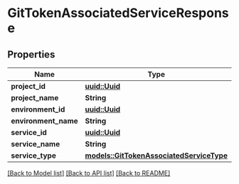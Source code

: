 # GitTokenAssociatedServiceResponse

## Properties

Name | Type | Description | Notes
------------ | ------------- | ------------- | -------------
**project_id** | [**uuid::Uuid**](uuid::Uuid.md) |  | 
**project_name** | **String** |  | 
**environment_id** | [**uuid::Uuid**](uuid::Uuid.md) |  | 
**environment_name** | **String** |  | 
**service_id** | [**uuid::Uuid**](uuid::Uuid.md) |  | 
**service_name** | **String** |  | 
**service_type** | [**models::GitTokenAssociatedServiceType**](GitTokenAssociatedServiceType.md) |  | 

[[Back to Model list]](../README.md#documentation-for-models) [[Back to API list]](../README.md#documentation-for-api-endpoints) [[Back to README]](../README.md)


